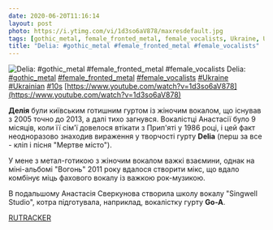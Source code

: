 ```yaml
---
date: 2020-06-20T11:16:14
layout: post
photo: https://i.ytimg.com/vi/1d3so6aV878/maxresdefault.jpg
tags: [gothic_metal, female_fronted_metal, female_vocalists, Ukraine, Ukrainian, 10s]
title: "Delia: #gothic_metal #female_fronted_metal #female_vocalists"
---
```

![Delia: #gothic_metal #female_fronted_metal #female_vocalists](https://i.ytimg.com/vi/1d3so6aV878/maxresdefault.jpg)
Delia: [#gothic_metal](/tags/#gothic_metal) [#female_fronted_metal](/tags/#female_fronted_metal) [#female_vocalists](/tags/#female_vocalists) [#Ukraine](/tags/#Ukraine) [#Ukrainian](/tags/#Ukrainian) [#10s](/tags/#10s) [https://www.youtube.com/watch?v=1d3so6aV878](https://www.youtube.com/watch?v=1d3so6aV878)

**Делія** були київським готишним гуртом із жіночим вокалом, що існував з 2005 точно до 2013, а далі тихо загнувся. Вокалістці Анастасії було 9 місяців, коли її сім&#39;ї довелося втікати з Прип&#39;яті у 1986 році, і цей факт неодноразово знаходив вираження у творчості гурту **Delia** (перш за все - кліп і пісня &quot;Мертве місто&quot;).

У мене з метал-готикою з жіночим вокалом важкі взаємини, однак на міні-альбомі &quot;Вогонь&quot; 2011 року вдалося створити мікс, що вдало комбінує міць фахового вокалу із важкою рок-музикою.

В подальшому Анастасія Сверкунова створила школу вокалу &quot;Singwell Studio&quot;, котра підготувала, наприклад, вокалістку гурту **Go-A**.

[RUTRACKER](https://rutracker.org/forum/viewtopic.php?t=3761997)